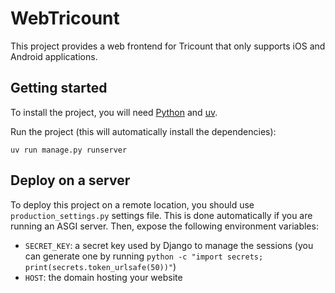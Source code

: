 # WebTricount

This project provides a web frontend for Tricount that only supports iOS and Android applications.

## Getting started

To install the project, you will need [Python](https://www.python.org/) and [uv](https://docs.astral.sh/uv/).

Run the project (this will automatically install the dependencies):

```shell
uv run manage.py runserver
```

## Deploy on a server

To deploy this project on a remote location, you should use `production_settings.py` settings file.
This is done automatically if you are running an ASGI server.
Then, expose the following environment variables:
- `SECRET_KEY`: a secret key used by Django to manage the sessions (you can generate one by running `python -c "import secrets; print(secrets.token_urlsafe(50))"`)
- `HOST`: the domain hosting your website

